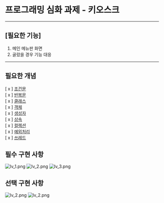 # 프로그래밍 심화 과제 - 키오스크

***

## [필요한 기능]
1. 메인 메뉴판 화면
2. 골랐을 경우 기능 대응


***

## 필요한 개념
[ x ] [조건문](https://teamsparta.notion.site/c447d20d719349fb8de3c31496c2d47b?pvs=25#ff084e4410ba40c3951c051f3224858d) \
[ x ] [반복문](https://www.notion.so/Sparta-Kotlin_2-Kotlin-c447d20d719349fb8de3c31496c2d47b?pvs=4#b690cd9799fc4e179049eb2b3a2e5d9a) \
[ x ] [클래스](https://www.notion.so/Sparta-Kotlin_3-3890a1fea66a48859918a6b350cc0241?pvs=4#3249108300854b39b77e0c214c875b4b) \
[ x ] [객체](https://www.notion.so/Sparta-Kotlin_3-3890a1fea66a48859918a6b350cc0241?pvs=4#86c8fcce1d5543b08957084edd5cdb0d) \
[ x ] [생성자](https://www.notion.so/Sparta-Kotlin_3-3890a1fea66a48859918a6b350cc0241?pvs=4#8d4399a5953d46ddad2049d8f541c19a) \
[ x ] [상속](https://www.notion.so/Sparta-Kotlin_3-3890a1fea66a48859918a6b350cc0241?pvs=4#480854e5b4814c829c4ee2535483684f) \
[ x ] [컬렉션](https://www.notion.so/Sparta-Kotlin_4-a66b249cdde84cb0966e2426e6b20c8f?pvs=4#47b66b7d2272472b93e95e1a6d609a2a)  \
[ x ] [예외처리](https://www.notion.so/Sparta-Kotlin_4-a66b249cdde84cb0966e2426e6b20c8f?pvs=4#7ec56fbe6a4d47ae8129eea15bf0b784) \
[ x ] [쓰레드](https://www.notion.so/Sparta-Kotlin_5-Kotlin-fdd93c46b4a04736ab5a0e4664aa69c7?pvs=4#688c03b90200447e8f6c6ad5b88c4ae2)


## 필수 구현 사항

![lv_1.png](/docs/lv_1.png)
![lv_2.png](/docs/lv_2.png)
![lv_3.png](/docs/lv_3.png)

## 선택 구현 사항
![lv_2.png](/docs/lv_2.png)
![lv_2.png](/docs/lv_2.png)
